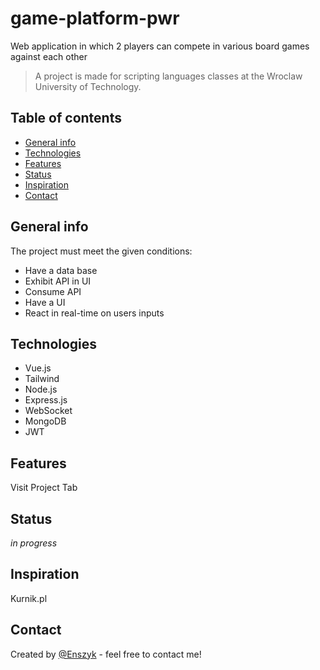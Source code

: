 # game-platform-pwr

Web application in which 2 players can compete in various board games against each other

> A project is made for scripting languages classes at the Wroclaw University of Technology.

## Table of contents

- [General info](#general-info)
- [Technologies](#technologies)
- [Features](#features)
- [Status](#status)
- [Inspiration](#inspiration)
- [Contact](#contact)

## General info

The project must meet the given conditions:

- Have a data base
- Exhibit API in UI
- Consume API
- Have a UI
- React in real-time on users inputs


## Technologies

- Vue.js
- Tailwind
- Node.js
- Express.js
- WebSocket
- MongoDB
- JWT

## Features

Visit Project Tab

## Status

_in progress_

## Inspiration

Kurnik.pl

## Contact

Created by [@Enszyk](https://github.com/Enszyk/) - feel free to contact me!
